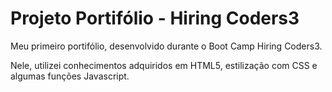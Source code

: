 # Projeto Portifólio - Hiring Coders3

Meu primeiro portifólio, desenvolvido durante o Boot Camp Hiring Coders3.

Nele, utilizei conhecimentos adquiridos em HTML5, estilização com CSS e algumas funções Javascript.
